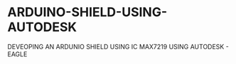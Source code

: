 # ARDUINO-SHIELD-USING-AUTODESK
DEVEOPING AN ARDUNIO SHIELD USING IC MAX7219 USING AUTODESK - EAGLE
